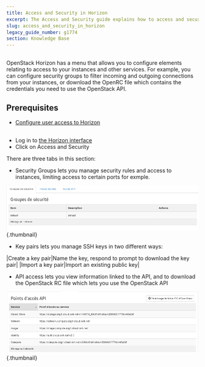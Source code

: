 ```yaml
---
title: Access and Security in Horizon
excerpt: The Access and Security guide explains how to access and secure instances.
slug: access_and_security_in_horizon
legacy_guide_number: g1774
section: Knowledge Base
---
```



## 
OpenStack Horizon has a menu that allows you to configure elements relating to access to your instances and other services.
For example, you can configure security groups to filter incoming and outgoing connections from your instances, or download the OpenRC file which contains the credentials you need to use the OpenStack API.


## Prerequisites

- [Configure user access to Horizon]({legacy}1773)




## 

- Log in to [the Horizon interface](https://horizon.cloud.ovh.net/auth/login/)
- Click on Access and Security


There are three tabs in this section:

- Security Groups lets you manage security rules and access to instances, limiting access to certain ports for exmple.



![](images/img_2630.jpg){.thumbnail}

- Key pairs lets you manage SSH keys in two different ways: 

|Create a key pair|Name the key, respond to prompt to download the key pair|
|Import a key pair|Import an existing public key|



- API access lets you view information linked to the API, and to download the OpenStack RC file which lets you use the OpenStack API



![](images/img_2632.jpg){.thumbnail}


## 
 

